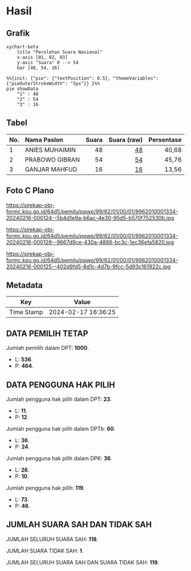 # Hasil

## Grafik

```mermaid
xychart-beta
    title "Perolehan Suara Nasional"
    x-axis [01, 02, 03]
    y-axis "Suara" 0 --> 54
    bar [48, 54, 16]
```

```mermaid
%%{init: {"pie": {"textPosition": 0.5}, "themeVariables": {"pieOuterStrokeWidth": "5px"}} }%%
pie showData
    "1" : 48
    "2" : 54
    "3" : 16
```

## Tabel

| No. | Nama Paslon    | Suara | Suara (raw) | Persentase |
|:--- |:-------------- | -----:| -----------:| ----------:|
| 1   | ANIES MUHAIMIN | 48    | [48][p-1]   | 40,68      |
| 2   | PRABOWO GIBRAN | 54    | [54][p-2]   | 45,76      |
| 3   | GANJAR MAHFUD  | 16    | [16][p-3]   | 13,56      |


[p-1]: https://github.com/gigit-pemilu/pemilu-2024/blob/main/pilpres/hitung-suara/sub/99-luar-negeri/sub/62-kuala-lumpur-malaysia/sub/01-kuala-lumpur-malaysia/sub/0001-kuala-lumpur-malaysia/sub/334-tps-021/sub/paslon-1.txt
[p-2]: https://github.com/gigit-pemilu/pemilu-2024/blob/main/pilpres/hitung-suara/sub/99-luar-negeri/sub/62-kuala-lumpur-malaysia/sub/01-kuala-lumpur-malaysia/sub/0001-kuala-lumpur-malaysia/sub/334-tps-021/sub/paslon-2.txt
[p-3]: https://github.com/gigit-pemilu/pemilu-2024/blob/main/pilpres/hitung-suara/sub/99-luar-negeri/sub/62-kuala-lumpur-malaysia/sub/01-kuala-lumpur-malaysia/sub/0001-kuala-lumpur-malaysia/sub/334-tps-021/sub/paslon-3.txt

## Foto C Plano

https://sirekap-obj-formc.kpu.go.id/64d5/pemilu/ppwp/99/62/01/00/01/9962010001334-20240216-000124--5b4d1e9a-b6ac-4e30-95d5-b570f752530b.jpg

https://sirekap-obj-formc.kpu.go.id/64d5/pemilu/ppwp/99/62/01/00/01/9962010001334-20240216-000126--9667d9ce-430a-4886-bc3c-1ec36efa5820.jpg

https://sirekap-obj-formc.kpu.go.id/64d5/pemilu/ppwp/99/62/01/00/01/9962010001334-20240216-000125--402d9fd5-8d1c-4d7b-9fcc-5d93c161922c.jpg


## Metadata

| Key        | Value               |
| ---------- | ------------------- |
| Time Stamp | 2024-02-17 16:36:25 |


## DATA PEMILIH TETAP

Jumlah pemilih dalam DPT: **1000**.
 * L: **536**.
 * P: **464**.

## DATA PENGGUNA HAK PILIH

Jumlah pengguna hak pilih dalam DPT: **23**.
 * L: **11**.
 * P: **12**.

Jumlah pengguna hak pilih dalam DPTb: **60**.
 * L: **36**.
 * P: **24**.

Jumlah pengguna hak pilih dalam DPK: **36**.
 * L: **26**.
 * P: **10**.

Jumlah pengguna hak pilih: **119**.
 * L: **73**.
 * P: **46**.

## JUMLAH SUARA SAH DAN TIDAK SAH

JUMLAH SELURUH SUARA SAH: **118**.

JUMLAH SUARA TIDAK SAH: **1**.

JUMLAH SELURUH SUARA SAH DAN SUARA TIDAK SAH: **119**.


